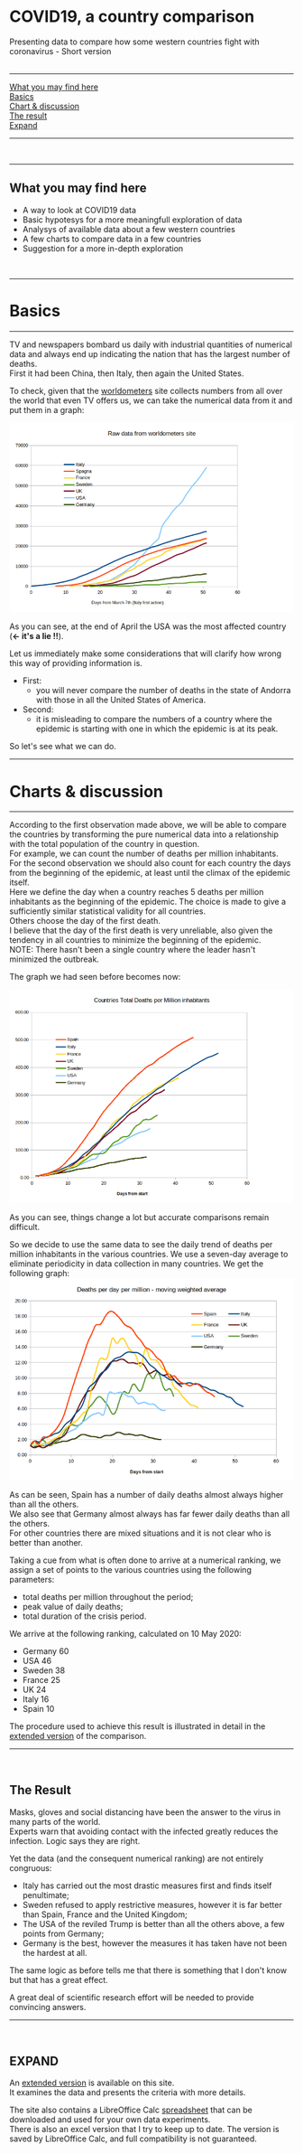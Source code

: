 # COVID19, a country comparison

Presenting data to compare how some western countries fight with coronavirus - Short version  
<br />  

----

[What you may find here](./short.README.english.md#what-you-may-find-here)  
[Basics](./short.README.english.md#basics)  
[Chart & discussion](./short.README.english.md#charts--discussion)  
[The result](./short.README.english.md#the-result)  
[Expand](./short.README.english.md#expand)  
  
----
   
<br />

----  

What you may find here
----  

* A way to look at COVID19 data
* Basic hypotesys for a more meaningfull exploration of data
* Analysys of available data about a few western countries
* A few charts to compare data in a few countries
* Suggestion for a more in-depth exploration
 <br />

----

# Basics
----  

TV and newspapers bombard us daily with industrial quantities of numerical data and always end up indicating the nation that has the largest number of deaths.  
First it had been China, then Italy, then again the United States.  
  
To check, given that the [worldometers](https://www.worldometers.info/coronavirus/#countries) site collects numbers from all over the world that even TV offers us, we can take the numerical data from it and put them in a graph:

<img src="https://github.com/fpirri/covid19/raw/master/history/images/archive/2020-04-28%20Total%20Deaths%20raw%20data.png">

As you can see, at the end of April the USA was the most affected country (**<- it's a lie !!**).

Let us immediately make some considerations that will clarify how wrong this way of providing information is.

* First:
    * you will never compare the number of deaths in the state of Andorra with those in all the United States of America.
* Second:
    * it is misleading to compare the numbers of a country where the epidemic is starting with one in which the epidemic is at its peak.

So let's see what we can do.
 <br />

----

# Charts & discussion
----  

According to the first observation made above, we will be able to compare the countries by transforming the pure numerical data into a relationship with the total population of the country in question.  
For example, we can count the number of deaths per million inhabitants.  
For the second observation we should also count for each country the days from the beginning of the epidemic, at least until the climax of the epidemic itself.  
Here we define the day when a country reaches 5 deaths per million inhabitants as the beginning of the epidemic. The choice is made to give a sufficiently similar statistical validity for all countries.  
Others choose the day of the first death.  
I believe that the day of the first death is very unreliable, also given the tendency in all countries to minimize the beginning of the epidemic.  
NOTE: There hasn't been a single country where the leader hasn't minimized the outbreak.  

The graph we had seen before becomes now:

<img src="https://github.com/fpirri/covid19/raw/master/history/images/archive/2020-04-28%20Countries%20Total%20Deaths%20per%20Million.png">
  
As you can see, things change a lot but accurate comparisons remain difficult.  
  
So we decide to use the same data to see the daily trend of deaths per million inhabitants in the various countries. We use a seven-day average to eliminate periodicity in data collection in many countries.
We get the following graph:
<img src="https://github.com/fpirri/covid19/raw/master/history/images/archive/2020-04-28%20Countries%20Daily%20Deaths%20per%20Million.wma.all.png">

As can be seen, Spain has a number of daily deaths almost always higher than all the others.  
We also see that Germany almost always has far fewer daily deaths than all the others.  
For other countries there are mixed situations and it is not clear who is better than another.  
  
Taking a cue from what is often done to arrive at a numerical ranking, we assign a set of points to the various countries using the following parameters:
* total deaths per million throughout the period;
* peak value of daily deaths;
* total duration of the crisis period.

We arrive at the following ranking, calculated on 10 May 2020:
-    Germany 60
-    USA 46
-    Sweden 38
-    France 25
-    UK 24
-    Italy 16
-    Spain 10

The procedure used to achieve this result is illustrated in detail in the [extended version](https://github.com/fpirri/covid19/blob/master/README.english.md) of the comparison.

----

<br />

The Result
----  

Masks, gloves and social distancing have been the answer to the virus in many parts of the world.  
Experts warn that avoiding contact with the infected greatly reduces the infection. Logic says they are right.  
  
Yet the data (and the consequent numerical ranking) are not entirely congruous:
* Italy has carried out the most drastic measures first and finds itself penultimate;
* Sweden refused to apply restrictive measures, however it is far better than Spain, France and the United Kingdom;
* The USA of the reviled Trump is better than all the others above, a few points from Germany;
* Germany is the best, however the measures it has taken have not been the hardest at all.
  
The same logic as before tells me that there is something that I don't know but that has a great effect.  
  
A great deal of scientific research effort will be needed to provide convincing answers.  

----

<br />

EXPAND
----  

An [extended version](https://github.com/fpirri/covid19/blob/master/README.english.md) is available on this site.  
It examines the data and presents the criteria with more details.  
  
The site also contains a LibreOffice Calc [spreadsheet](https://github.com/fpirri/covid19/raw/master/covid19%20evaluation.ods) that can be downloaded and used for your own data experiments.  
There is also an excel version that I try to keep up to date. The version is saved by LibreOffice Calc, and full compatibility is not guaranteed.

